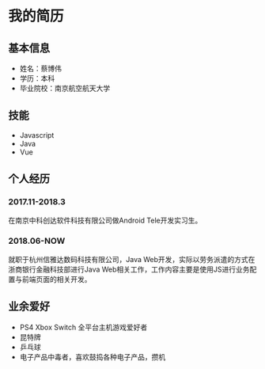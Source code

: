 # 我的简历

## 基本信息

+ 姓名：蔡博伟
+ 学历：本科
+ 毕业院校：南京航空航天大学

## 技能

+ Javascript
+ Java
+ Vue

## 个人经历

### 2017.11-2018.3

在南京中科创达软件科技有限公司做Android Tele开发实习生。

### 2018.06-NOW

就职于杭州信雅达数码科技有限公司，Java Web开发，实际以劳务派遣的方式在浙商银行金融科技部进行Java Web相关工作，工作内容主要是使用JS进行业务配置与前端页面的相关开发。

## 业余爱好

+ PS4 Xbox Switch 全平台主机游戏爱好者
+ 昆特牌
+ 乒乓球
+ 电子产品中毒者，喜欢鼓捣各种电子产品，攒机
